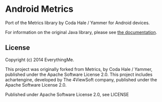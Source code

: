 # Android Metrics

Port of the Metrics library by Coda Hale / Yammer for Android devices.


For information on the original Java library, please see [the documentation](http://metrics.codahale.com).


License
-------

Copyright (c) 2014 EverythingMe.

This project was originally forked from Metrics, by Coda Hale / Yammer, published under the Apache Software License 2.0.
This project includes achartengine, developed by The 4ViewSoft company, published under the Apache Software License 2.0.

Published under Apache Software License 2.0, see LICENSE
